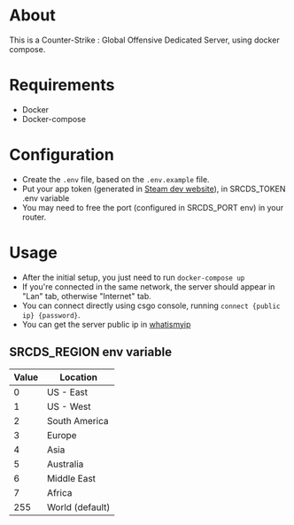 # About
This is a Counter-Strike : Global Offensive Dedicated Server, using docker compose.

# Requirements
- Docker
- Docker-compose

# Configuration
- Create the ```.env``` file, based on the ```.env.example``` file.
- Put your app token (generated in [Steam dev website](https://steamcommunity.com/dev/managegameservers)), in SRCDS_TOKEN .env variable 
- You may need to free the port (configured in SRCDS_PORT env) in your router.

# Usage
- After the initial setup, you just need to run ```docker-compose up```
- If you're connected in the same network, the server should appear in "Lan" tab, otherwise "Internet" tab.
- You can connect directly using csgo console, running ```connect {public ip} {password}```. 
- You can get the server public ip in [whatismyip](https://www.whatismyip.com/what-is-my-public-ip-address/)

## SRCDS_REGION env variable
| Value | Location        |
|-------|-----------------|
| 0     | US - East       |
| 1     | US - West       |
| 2     | South America   |
| 3     | Europe          |
| 4     | Asia            |
| 5     | Australia       |
| 6     | Middle East     |
| 7     | Africa          |
| 255   | World (default) |
